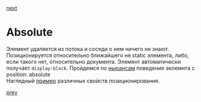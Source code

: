 <a href="04.md">next</a>

<h1>Absolute</h1>

<div>
Элемент удаляется из потока и соседи о нем ничего не знают. Позиционируется относительно ближайшего не static элемента, либо, если такого нет, относительно документа.
Элемент автоматически получает <code>display:block</code>. Пройдемся по <a href="http://htmlbook.ru/samlayout/blochnaya-verstka/pozitsionirovanie-elementov">ньюансам</a> поведения эелемнта с position: absolute
</div>

<div>
Наглядный <a href="http://www.barelyfitz.com/screencast/html-training/css/positioning/">пример</a> различных свойств позиционирования.
</div>

<a href="02.md">prev</a>
